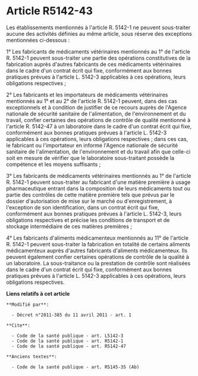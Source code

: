 # Article R5142-43

Les établissements mentionnés à l'article R. 5142-1 ne peuvent sous-traiter aucune des activités définies au même article,
sous réserve des exceptions mentionnées ci-dessous :

1° Les fabricants de médicaments vétérinaires mentionnés au 1° de l'article R. 5142-1 peuvent sous-traiter une partie des
opérations constitutives de la fabrication auprès d'autres fabricants de ces médicaments vétérinaires dans le cadre d'un
contrat écrit qui fixe, conformément aux bonnes pratiques prévues à l'article L. 5142-3 applicables à ces opérations, leurs
obligations respectives ;

2° Les fabricants et les importateurs de médicaments vétérinaires mentionnés au 1° et au 2° de l'article R. 5142-1 peuvent,
dans des cas exceptionnels et à condition de justifier de ce recours auprès de l'Agence nationale de sécurité sanitaire de
l'alimentation, de l'environnement et du travail, confier certaines des opérations de contrôle de qualité mentionné à
l'article R. 5142-47 à un laboratoire dans le cadre d'un contrat écrit qui fixe, conformément aux bonnes pratiques prévues à
l'article L. 5142-3 applicables à ces opérations, leurs obligations respectives ; dans ces cas, le fabricant ou l'importateur
en informe l'Agence nationale de sécurité sanitaire de l'alimentation, de l'environnement et du travail  afin que celle-ci
soit en mesure de vérifier que le laboratoire sous-traitant possède la compétence et les moyens suffisants ;

3° Les fabricants de médicaments vétérinaires mentionnés au 1° de l'article R. 5142-1 peuvent sous-traiter au fabricant d'une
matière première à usage pharmaceutique entrant dans la composition de leurs médicaments tout ou partie des contrôles de
cette matière première tels que prévus par le dossier d'autorisation de mise sur le marché ou d'enregistrement, à l'exception
de son identification, dans un contrat écrit qui fixe, conformément aux bonnes pratiques prévues à l'article L. 5142-3, leurs
obligations respectives et précise les conditions de transport et de stockage intermédiaire de ces matières premières ;

4° Les fabricants d'aliments médicamenteux mentionnés au 11° de l'article R. 5142-1 peuvent sous-traiter la fabrication en
totalité de certains aliments médicamenteux auprès d'autres fabricants d'aliments médicamenteux. Ils peuvent également
confier certaines opérations de contrôle de la qualité à un laboratoire. La sous-traitance ou la prestation de contrôle sont
réalisées dans le cadre d'un contrat écrit qui fixe, conformément aux bonnes pratiques prévues à l'article L. 5142-3
applicables à ces opérations, leurs obligations respectives.

**Liens relatifs à cet article**

	**Modifié par**:

	  - Décret n°2011-385 du 11 avril 2011 - art. 1

	**Cite**:

	  - Code de la santé publique - art. L5142-3
	  - Code de la santé publique - art. R5142-1
	  - Code de la santé publique - art. R5142-47

	**Anciens textes**:

	  - Code de la santé publique - art. R5145-35 (Ab)
